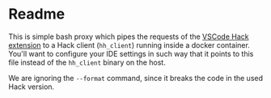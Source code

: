 # Readme

This is simple bash proxy which pipes the requests of the 
[VSCode Hack extension](https://marketplace.visualstudio.com/items?itemName=pranayagarwal.vscode-hack) 
to a Hack client (`hh_client`) running inside a docker container. 
You'll want to configure your IDE settings in such way that it points to this file instead of the `hh_client` binary on the host.

We are ignoring the `--format` command, since it breaks the code in the used Hack version. 
